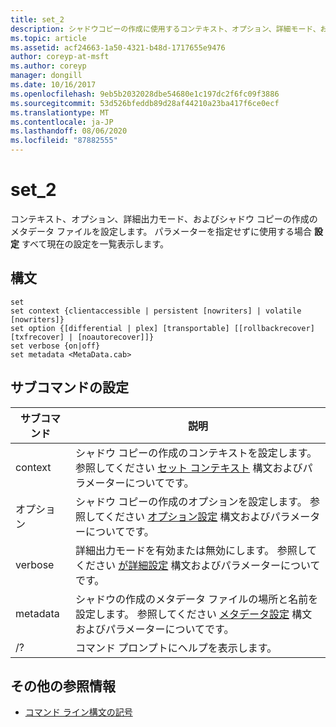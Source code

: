 ```yaml
---
title: set_2
description: シャドウコピーの作成に使用するコンテキスト、オプション、詳細モード、およびメタデータファイルを設定する set_2 の参照記事です。
ms.topic: article
ms.assetid: acf24663-1a50-4321-b48d-1717655e9476
author: coreyp-at-msft
ms.author: coreyp
manager: dongill
ms.date: 10/16/2017
ms.openlocfilehash: 9eb5b2032028dbe54680e1c197dc2f6fc09f3886
ms.sourcegitcommit: 53d526bfeddb89d28af44210a23ba417f6ce0ecf
ms.translationtype: MT
ms.contentlocale: ja-JP
ms.lasthandoff: 08/06/2020
ms.locfileid: "87882555"
---
```

# <a name="set_2"></a>set_2

コンテキスト、オプション、詳細出力モード、およびシャドウ コピーの作成のメタデータ ファイルを設定します。 パラメーターを指定せずに使用する場合 **設定** すべて現在の設定を一覧表示します。

## <a name="syntax"></a>構文

```
set
set context {clientaccessible | persistent [nowriters] | volatile [nowriters]}
set option {[differential | plex] [transportable] [[rollbackrecover] [txfrecover] | [noautorecover]]}
set verbose {on|off}
set metadata <MetaData.cab>
```

## <a name="set-sub-commands"></a>サブコマンドの設定

|サブコマンド|説明|
|-----------|-----------|
|context|シャドウ コピーの作成のコンテキストを設定します。 参照してください [セット コンテキスト](set-context.md) 構文およびパラメーターについてです。|
|オプション|シャドウ コピーの作成のオプションを設定します。 参照してください [オプション設定](set-option.md) 構文およびパラメーターについてです。|
|verbose|詳細出力モードを有効または無効にします。 参照してください [が詳細設定](set-verbose.md) 構文およびパラメーターについてです。|
|metadata|シャドウの作成のメタデータ ファイルの場所と名前を設定します。 参照してください [メタデータ設定](set-metadata.md) 構文およびパラメーターについてです。|
|/?|コマンド プロンプトにヘルプを表示します。|

## <a name="additional-references"></a>その他の参照情報

- [コマンド ライン構文の記号](command-line-syntax-key.md)